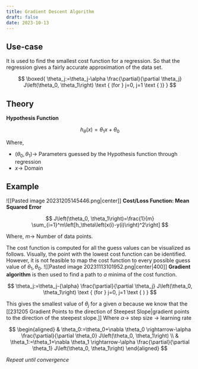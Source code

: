 ```yaml
---
title: Gradient Descent Algorithm
draft: false
date: 2023-10-13
---
```


## Use-case
It is used to find the smallest cost function for a regression. So that the regression gives a fairly accurate approximation of the data set. 

$$
\boxed{
\theta_j:=\theta_j-\alpha \frac{\partial}{\partial \theta_j} J\left(\theta_0, \theta_1\right) \text { (for } j=0, j=1 \text { )} }
$$

## Theory
**Hypothesis Function**

$$
h_\theta(x)=\theta_1x + \theta_0
$$

Where, 
- $(\theta_0, \theta_1)\rightarrow$ Parameters guessed by the Hypothesis function through regression
- $x\rightarrow$ Domain


## Example
![[Pasted image 20231205145446.png|center]]
**Cost/Loss Function: Mean Squared Error**

$$
J\left(\theta_0, \theta_1\right)=\frac{1}{m} \sum_{i=1}^m\left[h_\theta\left(x(i)-y(i)\right)^2\right]
$$

Where, $m\rightarrow$ Number of data points. 

The cost function is computed for all the guess values can be visualized as follows. Visually, the point with the lowest cost function can be identified. However, it is not feasible to map the cost function to every possible guess value of $\theta_1, \theta_0$. 
![[Pasted image 20231113101952.png|center|400]]
**Gradient algorithm** is then used to find a path to *a* minima of the cost function. 

$$
\theta_j:=\theta_j-{\alpha} \frac{\partial}{\partial \theta_j} J\left(\theta_0, \theta_1\right) \text { (for } j=0, j=1 \text { ) }
$$

This gives the smallest value of $\theta_j$ for a given $\alpha$ because we know that the [[231205 Gradient Points to the direction of Steepest Slope|gradient points to the direction of the steepest slope.]] 
Where $\alpha\rightarrow$ step size $\rightarrow$ learning rate 

$$
\begin{aligned}
& \theta_0:=\theta_0+\nabla \theta_0 \rightarrow-\alpha \frac{\partial}{\partial \theta_0} J\left(\theta_0, \theta_1\right) \\
& \theta_1:=\theta_1+\nabla \theta_1 \rightarrow-\alpha \frac{\partial}{\partial \theta_1} J\left(\theta_0, \theta_1\right)
\end{aligned}
$$

*Repeat until convergence*
